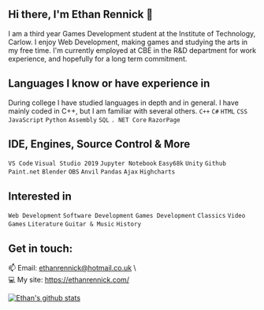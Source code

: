 ## Hi there, I'm Ethan Rennick 👋
I am a third year Games Development student at the Institute of Technology, Carlow. I enjoy Web Development, making games and studying the arts in my free time. I'm currently employed at CBE in the R&D department for work experience, and hopefully for a long term commitment.

## Languages I know or have experience in

During college I have studied languages in depth and in general. I have mainly coded in C++, but I am familiar with several others.
`C++` `C#` `HTML` `CSS` `JavaScript` `Python` `Assembly` `SQL` `. NET Core` `RazorPage`

## IDE, Engines, Source Control & More
`VS Code` `Visual Studio 2019` `Jupyter Notebook` `Easy68k` `Unity` `Github` `Paint.net` `Blender` `OBS` `Anvil` `Pandas` `Ajax` `Highcharts` 

## Interested in
`Web Development` `Software Development` `Games Development` `Classics` `Video Games` `Literature` `Guitar & Music` `History` 

## Get in touch:
 :mailbox: Email: ethanrennick@hotmail.co.uk \ <br>
 :computer: My site: https://ethanrennick.com/ <br>
 
 [![Ethan's github stats](https://github-readme-stats.vercel.app/api?username=EthanRennick)](https://github.com/anuraghazra/github-readme-stats)
 
<!--
**EthanRennick/EthanRennick** is a ✨ _special_ ✨ repository because its `README.md` (this file) appears on your GitHub profile.

Here are some ideas to get you started:

- 🔭 I’m currently working on ...
- 🌱 I’m currently learning ...
- 👯 I’m looking to collaborate on ...
- 🤔 I’m looking for help with ...
- 💬 Ask me about ...
- 📫 How to reach me: ...
- 😄 Pronouns: ...
- ⚡ Fun fact: ...
-->
